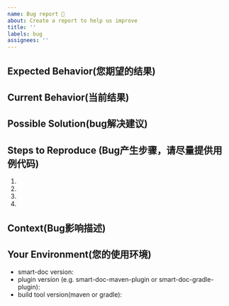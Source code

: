 ```yaml
---
name: Bug report 🐞
about: Create a report to help us improve
title: ''
labels: bug
assignees: ''
---
```

## Expected Behavior(您期望的结果)
<!--- If you're describing a bug, tell us what should happen -->
<!--- If you're suggesting a change/improvement, tell us how it should work -->

## Current Behavior(当前结果)
<!--- If describing a bug, tell us what happens instead of the expected behavior -->
<!--- If suggesting a change/improvement, explain the difference from current behavior -->

## Possible Solution(bug解决建议)
<!--- Not obligatory, but suggest a fix/reason for the bug, -->
<!--- or ideas how to implement the addition or change -->

## Steps to Reproduce (Bug产生步骤，请尽量提供用例代码)
<!--- Provide a link to a live example, or an unambiguous set of steps to -->
<!--- reproduce this bug. Include code to reproduce, if relevant -->
1.
2.
3.
4.

## Context(Bug影响描述)
<!--- How has this issue affected you? What are you trying to accomplish? -->
<!--- Providing context helps us come up with a solution that is most useful in the real world -->

## Your Environment(您的使用环境)
<!--- Include as many relevant details about the environment you experienced the bug in -->
* smart-doc version:
* plugin version (e.g. smart-doc-maven-plugin or smart-doc-gradle-plugin):
* build tool version(maven or gradle):

